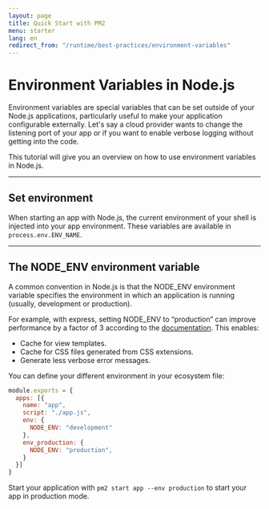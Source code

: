 ```yaml
---
layout: page
title: Quick Start with PM2
menu: starter
lang: en
redirect_from: "/runtime/best-practices/environment-variables"
---
```


# Environment Variables in Node.js

Environment variables are special variables that can be set outside of your Node.js applications, particularly useful to make your application configurable externally. Let's say a cloud provider wants to change the listening port of your app or if you want to enable verbose logging without getting into the code.

This tutorial will give you an overview on how to use environment variables in Node.js.

---

## Set environment

When starting an app with Node.js, the current environment of your shell is injected into your app environment. These variables are available in `process.env.ENV_NAME`.

---

## The NODE_ENV environment variable

A common convention in Node.js is that the NODE_ENV environment variable specifies the environment in which an application is running (usually, development or production).

For example, with express, setting NODE_ENV to “production” can improve performance by a factor of 3 according to the [documentation](https://expressjs.com/en/advanced/best-practice-performance.html#set-node_env-to-production). This enables:
- Cache for view templates.
- Cache for CSS files generated from CSS extensions.
- Generate less verbose error messages.

You can define your different environment in your ecosystem file:

```javascript
module.exports = {
  apps: [{
    name: "app",
    script: "./app.js",
    env: {
      NODE_ENV: "development"
    },
    env_production: {
      NODE_ENV: "production",
    }
  }]
}
```

Start your application with `pm2 start app --env production` to start your app in production mode.
